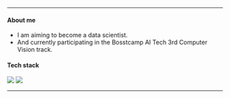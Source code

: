 ***

#### About me
- I am aiming to become a data scientist.
- And currently participating in the Bosstcamp AI Tech 3rd Computer Vision track.

#### Tech stack
<img src="https://img.shields.io/badge/Python-blue?style=flat&logo=Python&logoColor=white"/> <img src="https://img.shields.io/badge/Pytorch-orange?style=flat&logo=Pytorch&logoColor=white"/>

***
